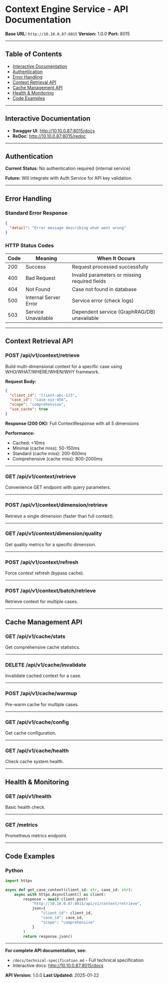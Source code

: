 # Context Engine Service - API Documentation

**Base URL:** `http://10.10.0.87:8015`
**Version:** 1.0.0
**Port:** 8015

---

## Table of Contents

- [Interactive Documentation](#interactive-documentation)
- [Authentication](#authentication)
- [Error Handling](#error-handling)
- [Context Retrieval API](#context-retrieval-api)
- [Cache Management API](#cache-management-api)
- [Health & Monitoring](#health--monitoring)
- [Code Examples](#code-examples)

---

## Interactive Documentation

- **Swagger UI**: http://10.10.0.87:8015/docs
- **ReDoc**: http://10.10.0.87:8015/redoc

---

## Authentication

**Current Status:** No authentication required (internal service)

**Future:** Will integrate with Auth Service for API key validation.

---

## Error Handling

### Standard Error Response

```json
{
  "detail": "Error message describing what went wrong"
}
```

### HTTP Status Codes

| Code | Meaning | When It Occurs |
|------|---------|----------------|
| 200 | Success | Request processed successfully |
| 400 | Bad Request | Invalid parameters or missing required fields |
| 404 | Not Found | Case not found in database |
| 500 | Internal Server Error | Service error (check logs) |
| 503 | Service Unavailable | Dependent service (GraphRAG/DB) unavailable |

---

## Context Retrieval API

### POST /api/v1/context/retrieve

Build multi-dimensional context for a specific case using WHO/WHAT/WHERE/WHEN/WHY framework.

**Request Body:**
```json
{
  "client_id": "client-abc-123",
  "case_id": "case-xyz-456",
  "scope": "comprehensive",
  "use_cache": true
}
```

**Response (200 OK):** Full ContextResponse with all 5 dimensions

**Performance:**
- Cached: <10ms
- Minimal (cache miss): 50-150ms
- Standard (cache miss): 200-600ms
- Comprehensive (cache miss): 800-2000ms

---

### GET /api/v1/context/retrieve

Convenience GET endpoint with query parameters.

---

### POST /api/v1/context/dimension/retrieve

Retrieve a single dimension (faster than full context).

---

### GET /api/v1/context/dimension/quality

Get quality metrics for a specific dimension.

---

### POST /api/v1/context/refresh

Force context refresh (bypass cache).

---

### POST /api/v1/context/batch/retrieve

Retrieve context for multiple cases.

---

## Cache Management API

### GET /api/v1/cache/stats

Get comprehensive cache statistics.

---

### DELETE /api/v1/cache/invalidate

Invalidate cached context for a case.

---

### POST /api/v1/cache/warmup

Pre-warm cache for multiple cases.

---

### GET /api/v1/cache/config

Get cache configuration.

---

### GET /api/v1/cache/health

Check cache system health.

---

## Health & Monitoring

### GET /api/v1/health

Basic health check.

---

### GET /metrics

Prometheus metrics endpoint.

---

## Code Examples

### Python

```python
import httpx

async def get_case_context(client_id: str, case_id: str):
    async with httpx.AsyncClient() as client:
        response = await client.post(
            "http://10.10.0.87:8015/api/v1/context/retrieve",
            json={
                "client_id": client_id,
                "case_id": case_id,
                "scope": "comprehensive"
            }
        )
        return response.json()
```

---

**For complete API documentation, see:**
- `/docs/technical-specification.md` - Full technical specification
- Interactive docs: http://10.10.0.87:8015/docs

**API Version:** 1.0.0
**Last Updated:** 2025-01-22

